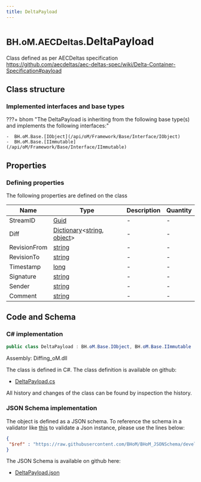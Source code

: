 ```yaml
---
title: DeltaPayload
---
```


# <small>BH.oM.AECDeltas.</small>**DeltaPayload**

Class defined as per AECDeltas specification https://github.com/aecdeltas/aec-deltas-spec/wiki/Delta-Container-Specification#payload

## Class structure

### Implemented interfaces and base types

???+ bhom "The DeltaPayload is inheriting from the following base type(s) and implements the following interfaces:"

    -  BH.oM.Base.[IObject](/api/oM/Framework/Base/Interface/IObject)
    -  BH.oM.Base.[IImmutable](/api/oM/Framework/Base/Interface/IImmutable)


## Properties



### Defining properties

The following properties are defined on the class

| Name             | Type             | Description      | Quantity         |
|------------------|------------------|------------------|------------------|
| StreamID | [Guid](https://learn.microsoft.com/en-us/dotnet/api/System.Guid?view=netstandard-2.0) | - | - |
| Diff | [Dictionary](https://learn.microsoft.com/en-us/dotnet/api/System.Collections.Generic.Dictionary-2?view=netstandard-2.0)&lt;[string](https://learn.microsoft.com/en-us/dotnet/api/System.String?view=netstandard-2.0), [object](https://learn.microsoft.com/en-us/dotnet/api/System.Object?view=netstandard-2.0)&gt; | - | - |
| RevisionFrom | [string](https://learn.microsoft.com/en-us/dotnet/api/System.String?view=netstandard-2.0) | - | - |
| RevisionTo | [string](https://learn.microsoft.com/en-us/dotnet/api/System.String?view=netstandard-2.0) | - | - |
| Timestamp | [long](https://learn.microsoft.com/en-us/dotnet/api/System.Int64?view=netstandard-2.0) | - | - |
| Signature | [string](https://learn.microsoft.com/en-us/dotnet/api/System.String?view=netstandard-2.0) | - | - |
| Sender | [string](https://learn.microsoft.com/en-us/dotnet/api/System.String?view=netstandard-2.0) | - | - |
| Comment | [string](https://learn.microsoft.com/en-us/dotnet/api/System.String?view=netstandard-2.0) | - | - |


## Code and Schema

### C# implementation

``` C# title="C#"
public class DeltaPayload : BH.oM.Base.IObject, BH.oM.Base.IImmutable
```

Assembly: Diffing_oM.dll

The class is defined in C#. The class definition is available on github:

- [DeltaPayload.cs](https://github.com/BHoM/BHoM/blob/develop/Diffing_oM/AECDeltas\DeltaPayload.cs)

All history and changes of the class can be found by inspection the history.
### JSON Schema implementation

The object is defined as a JSON schema. To reference the schema in a validator like [this](https://www.jsonschemavalidator.net/) to validate a Json instance, please use the lines below:

``` json title="JSON Schema"
{
 "$ref" : "https://raw.githubusercontent.com/BHoM/BHoM_JSONSchema/develop/Diffing_oM/DeltaPayload.json"
}
```

The JSON Schema is available on github here:

- [DeltaPayload.json](https://github.com/BHoM/BHoM_JSONSchema/blob/develop/Diffing_oM/DeltaPayload.json)
